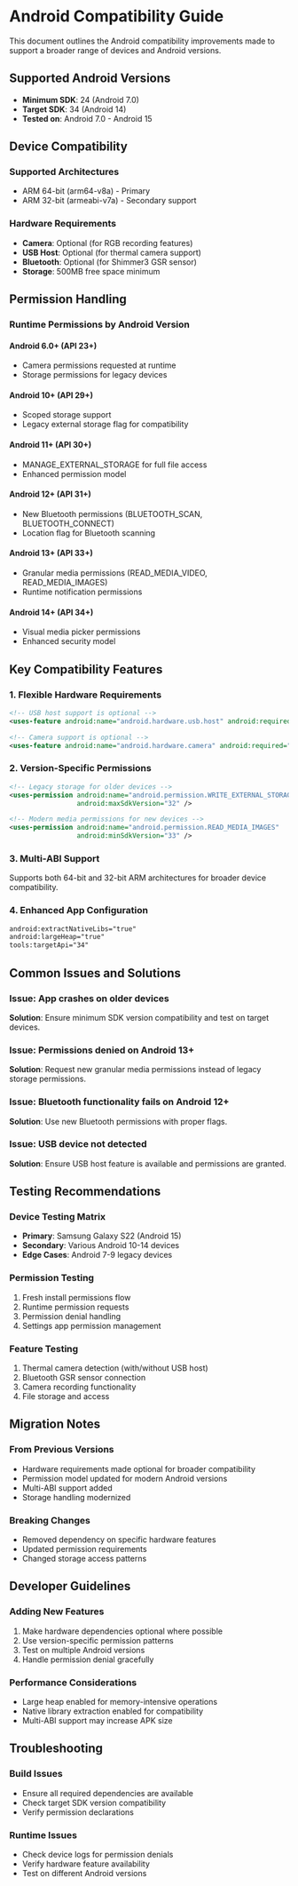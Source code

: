 # Android Compatibility Guide

This document outlines the Android compatibility improvements made to support a broader range of devices and Android versions.

## Supported Android Versions

- **Minimum SDK**: 24 (Android 7.0)
- **Target SDK**: 34 (Android 14)
- **Tested on**: Android 7.0 - Android 15

## Device Compatibility

### Supported Architectures
- ARM 64-bit (arm64-v8a) - Primary
- ARM 32-bit (armeabi-v7a) - Secondary support

### Hardware Requirements
- **Camera**: Optional (for RGB recording features)
- **USB Host**: Optional (for thermal camera support)
- **Bluetooth**: Optional (for Shimmer3 GSR sensor)
- **Storage**: 500MB free space minimum

## Permission Handling

### Runtime Permissions by Android Version

#### Android 6.0+ (API 23+)
- Camera permissions requested at runtime
- Storage permissions for legacy devices

#### Android 10+ (API 29+)
- Scoped storage support
- Legacy external storage flag for compatibility

#### Android 11+ (API 30+)
- MANAGE_EXTERNAL_STORAGE for full file access
- Enhanced permission model

#### Android 12+ (API 31+)
- New Bluetooth permissions (BLUETOOTH_SCAN, BLUETOOTH_CONNECT)
- Location flag for Bluetooth scanning

#### Android 13+ (API 33+)
- Granular media permissions (READ_MEDIA_VIDEO, READ_MEDIA_IMAGES)
- Runtime notification permissions

#### Android 14+ (API 34+)
- Visual media picker permissions
- Enhanced security model

## Key Compatibility Features

### 1. Flexible Hardware Requirements
```xml
<!-- USB host support is optional -->
<uses-feature android:name="android.hardware.usb.host" android:required="false" />

<!-- Camera support is optional -->
<uses-feature android:name="android.hardware.camera" android:required="false" />
```

### 2. Version-Specific Permissions
```xml
<!-- Legacy storage for older devices -->
<uses-permission android:name="android.permission.WRITE_EXTERNAL_STORAGE" 
                 android:maxSdkVersion="32" />

<!-- Modern media permissions for new devices -->
<uses-permission android:name="android.permission.READ_MEDIA_IMAGES" 
                 android:minSdkVersion="33" />
```

### 3. Multi-ABI Support
Supports both 64-bit and 32-bit ARM architectures for broader device compatibility.

### 4. Enhanced App Configuration
```xml
android:extractNativeLibs="true"
android:largeHeap="true"
tools:targetApi="34"
```

## Common Issues and Solutions

### Issue: App crashes on older devices
**Solution**: Ensure minimum SDK version compatibility and test on target devices.

### Issue: Permissions denied on Android 13+
**Solution**: Request new granular media permissions instead of legacy storage permissions.

### Issue: Bluetooth functionality fails on Android 12+
**Solution**: Use new Bluetooth permissions with proper flags.

### Issue: USB device not detected
**Solution**: Ensure USB host feature is available and permissions are granted.

## Testing Recommendations

### Device Testing Matrix
- **Primary**: Samsung Galaxy S22 (Android 15)
- **Secondary**: Various Android 10-14 devices
- **Edge Cases**: Android 7-9 legacy devices

### Permission Testing
1. Fresh install permissions flow
2. Runtime permission requests
3. Permission denial handling
4. Settings app permission management

### Feature Testing
1. Thermal camera detection (with/without USB host)
2. Bluetooth GSR sensor connection
3. Camera recording functionality
4. File storage and access

## Migration Notes

### From Previous Versions
- Hardware requirements made optional for broader compatibility
- Permission model updated for modern Android versions
- Multi-ABI support added
- Storage handling modernized

### Breaking Changes
- Removed dependency on specific hardware features
- Updated permission requirements
- Changed storage access patterns

## Developer Guidelines

### Adding New Features
1. Make hardware dependencies optional where possible
2. Use version-specific permission patterns
3. Test on multiple Android versions
4. Handle permission denial gracefully

### Performance Considerations
- Large heap enabled for memory-intensive operations
- Native library extraction enabled for compatibility
- Multi-ABI support may increase APK size

## Troubleshooting

### Build Issues
- Ensure all required dependencies are available
- Check target SDK version compatibility
- Verify permission declarations

### Runtime Issues
- Check device logs for permission denials
- Verify hardware feature availability
- Test on different Android versions